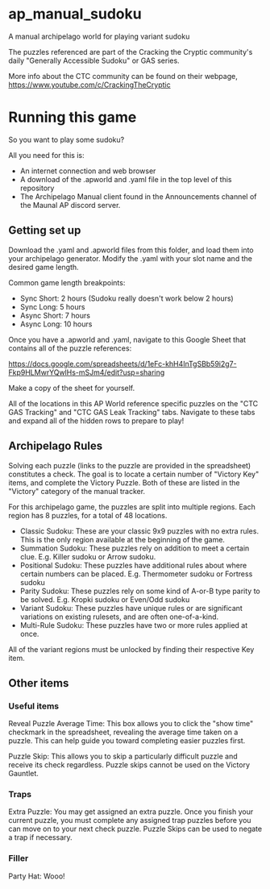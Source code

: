 # ap_manual_sudoku
A manual archipelago world for playing variant sudoku

The puzzles referenced are part of the Cracking the Cryptic community's daily "Generally Accessible Sudoku" or GAS series.

More info about the CTC community can be found on their webpage, https://www.youtube.com/c/CrackingTheCryptic


# Running this game
So you want to play some sudoku? 

All you need for this is:
- An internet connection and web browser
- A download of the .apworld and .yaml file in the top level of this repository
- The Archipelago Manual client found in the Announcements channel of the Maunal AP discord server.

## Getting set up
Download the .yaml and .apworld files from this folder, and load them into your archipelago generator. Modify the .yaml with your slot name and the desired game length.

Common game length breakpoints:
- Sync Short: 2 hours (Sudoku really doesn't work below 2 hours)
- Sync Long: 5 hours
- Async Short: 7 hours
- Async Long: 10 hours

Once you have a .apworld and .yaml, navigate to this Google Sheet that contains all of the puzzle references:

https://docs.google.com/spreadsheets/d/1eFc-khH4InTgSBb59i2g7-Fkp9HLMwrYQwlHs-mSJm4/edit?usp=sharing

Make a copy of the sheet for yourself.

All of the locations in this AP World reference specific puzzles on the "CTC GAS Tracking" and "CTC GAS Leak Tracking" tabs. Navigate to these tabs and expand all of the hidden rows to prepare to play!

## Archipelago Rules
Solving each puzzle (links to the puzzle are provided in the spreadsheet) constitutes a check. The goal is to locate a certain number of "Victory Key" items, and complete the Victory Puzzle. Both of these are listed in the "Victory" category of the manual tracker.

For this archipelago game, the puzzles are split into multiple regions. Each region has 8 puzzles, for a total of 48 locations.
- Classic Sudoku: These are your classic 9x9 puzzles with no extra rules. This is the only region available at the beginning of the game.
- Summation Sudoku: These puzzles rely on addition to meet a certain clue. E.g. Killer sudoku or Arrow sudoku. 
- Positional Sudoku: These puzzles have additional rules about where certain numbers can be placed. E.g. Thermometer sudoku or Fortress sudoku
- Parity Sudoku: These puzzles rely on some kind of A-or-B type parity to be solved. E.g. Kropki sudoku or Even/Odd sudoku
- Variant Sudoku: These puzzles have unique rules or are significant variations on existing rulesets, and are often one-of-a-kind.
- Multi-Rule Sudoku: These puzzles have two or more rules applied at once.

All of the variant regions must be unlocked by finding their respective Key item.

## Other items
### Useful items
Reveal Puzzle Average Time: This box allows you to click the "show time" checkmark in the spreadsheet, revealing the average time taken on a puzzle. This can help guide you toward completing easier puzzles first.

Puzzle Skip: This allows you to skip a particularly difficult puzzle and receive its check regardless. Puzzle skips cannot be used on the Victory Gauntlet.

### Traps
Extra Puzzle: You may get assigned an extra puzzle. Once you finish your current puzzle, you must complete any assigned trap puzzles before you can move on to your next check puzzle. Puzzle Skips can be used to negate a trap if necessary.

### Filler
Party Hat: Wooo!
